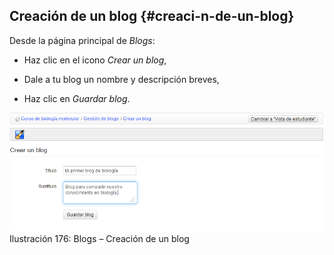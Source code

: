 ## Creación de un blog {#creaci-n-de-un-blog}

Desde la página principal de _Blogs_:

*   Haz clic en el icono _Crear un blog_,

*   Dale a tu blog un nombre y descripción breves,

*   Haz clic en _Guardar blog_.

![](../assets/images238.png)Ilustración 176: Blogs – Creación de un blog